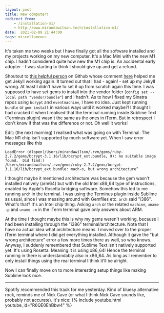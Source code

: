```yaml
---
layout: post
title: New computer!
redirect from:
    - /installation-m1/
    - http://www.mirandawilson.tech/installation-m1/
date:  2021-02-09 21:44:00
tags: miscellaneous
---
```

It's taken me two weeks but I have finally got all the software installed and my projects working on my new computer. It's a Mac Mini with the new M1 chip. I hadn't considered quite how new the M1 chip is. An accidental early adopter - I was starting to think I should give up and get a refund.

Shoutout to [this helpful person](https://github.com/kivikakk) on Github whose comment [here](https://github.com/gjtorikian/commonmarker/issues/128) helped me get Jekyll working again. It turned out that I had - again! - set up my Jekyll wrong. At least I didn't have to set it up from scratch again this time. I was supposed to have set gems to install into the vendor folder (`config set --local path "vendor/bundle"`) and I hadn't. As to how I fixed my Sinatra repos using `bcrypt` and `eventmachine`, I have no idea. Just kept running `bundle` or `gem install` in various ways until it worked maybe?! I thought I had cracked it when I realised that the terminal running inside Sublime Text (Terminus plugin) wasn't the same as the ones in iTerm. But in retrospect I don't know if that was the difference or not. Oh well it works!

Edit: (the next morning) I realised what was going on with Terminal. The Mac M1 chip isn't supported by much software yet. When I saw error messages like this
```
LoadError (dlopen(/Users/mirandawilson/.rvm/gems/ruby-2.7.2/gems/bcrypt-3.1.16/lib/bcrypt_ext.bundle, 9): no suitable image found.  Did find:)
/Users/mirandawilson/.rvm/gems/ruby-2.7.2/gems/bcrypt-3.1.16/lib/bcrypt_ext.bundle: mach-o, but wrong architecture”
```
I thought maybe it mentioned architecture was because the gem wasn't installed natively (arm64) but with the old Intel x86_64 type of instructions, enabled by Apple's Rosetta bridging software. Somehow this led to me running `arch` in the terminal. I was using the Terminus plugin inside Sublime as usual, since I was messing around with Gemfiles etc. `arch` said "i386". What's that? It's an Intel chip thing. Asking `arch` or the related `machine`, `uname -p` and `uname -m` in the iTerm terminal gave only answers about ARM.

At the time I thought maybe this is why my gems weren't working, because I had been installing through the "i386" terminal/architecture. Note that I have no actual idea what architecture means. I moved over to the proper iTerm terminal where I did get everything installed. Although it gave the "but wrong architecture" error a few more times there as well, so who knows. Anyway, I suddenly remembered that Sublime Text isn't natively supported yet. It's using Rosetta. Meaning it is using x86_64! Hence the terminal running in there is understandably also in x86_64. As long as I remember to only install things using the real terminal I think it'll be alright.


Now I can finally move on to more interesting setup things like making Sublime look nice.

***
Spotify recommended this track for me yesterday. Kind of bluesy alternative rock, reminds me of Nick Cave (or what I think Nick Cave sounds like, probably not accurate). It's nice:
{% include youtube.html youtube_id="R6QE0EhBbw4" %}
